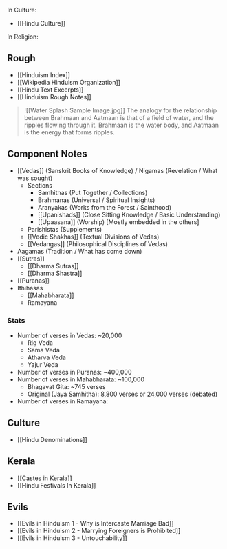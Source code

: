 In Culture:
- [[Hindu Culture]]

In Religion:
## Rough
- [[Hinduism Index]]
- [[Wikipedia Hinduism Organization]]
- [[Hindu Text Excerpts]]
- [[Hinduism Rough Notes]]

> ![[Water Splash Sample Image.jpg]]
> The analogy for the relationship between Brahmaan and Aatmaan is that of a field of water, and the ripples flowing through it. Brahmaan is the water body, and Aatmaan is the energy that forms ripples.
## Component Notes
- [[Vedas]] (Sanskrit Books of Knowledge) / Nigamas (Revelation / What was sought)
	- Sections
		- Samhithas (Put Together / Collections)
		- Brahmanas (Universal / Spiritual Insights)
		- Aranyakas (Works from the Forest / Sainthood)
		- [[Upanishads]] (Close Sitting Knowledge / Basic Understanding)
		- [[Upaasana]] (Worship) [Mostly embedded in the others]
	- Parishistas (Supplements)
	- [[Vedic Shakhas]] (Textual Divisions of Vedas)
	- [[Vedangas]] (Philosophical Disciplines of Vedas)
- Aagamas (Tradition / What has come down)
- [[Sutras]]
	- [[Dharma Sutras]]
	- [[Dharma Shastra]]
- [[Puranas]]
- Ithihasas
	- [[Mahabharata]]
	- Ramayana
### Stats
- Number of verses in Vedas: ~20,000
	- Rig Veda
	- Sama Veda
	- Atharva Veda
	- Yajur Veda
- Number of verses in Puranas: ~400,000
- Number of verses in Mahabharata: ~100,000
	- Bhagavat Gita: ~745 verses
	- Original (Jaya Samhitha): 8,800 verses or 24,000 verses (debated)
- Number of verses in Ramayana: 
## Culture
- [[Hindu Denominations]]
## Kerala
- [[Castes in Kerala]]
- [[Hindu Festivals In Kerala]]
## Evils
- [[Evils in Hinduism 1 - Why is Intercaste Marriage Bad]]
- [[Evils in Hinduism 2 - Marrying Foreigners is Prohibited]]
- [[Evils in Hinduism 3 - Untouchability]]